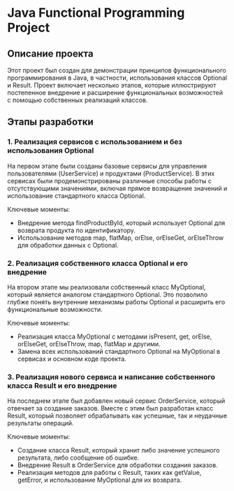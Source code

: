 # Java Functional Programming Project

## Описание проекта

Этот проект был создан для демонстрации принципов функционального программирования в Java, в частности, использования классов Optional и Result. Проект включает несколько этапов, которые иллюстрируют постепенное внедрение и расширение функциональных возможностей с помощью собственных реализаций классов.

## Этапы разработки

### 1. Реализация сервисов с использованием и без использования Optional

На первом этапе были созданы базовые сервисы для управления пользователями (UserService) и продуктами (ProductService). В этих сервисах были продемонстрированы различные способы работы с отсутствующими значениями, включая прямое возвращение значений и использование стандартного класса Optional.

Ключевые моменты:
- Внедрение метода findProductById, который использует Optional для возврата продукта по идентификатору.
- Использование методов map, flatMap, orElse, orElseGet, orElseThrow для обработки данных с Optional.

### 2. Реализация собственного класса Optional и его внедрение

На втором этапе мы реализовали собственный класс MyOptional, который является аналогом стандартного Optional. Это позволило глубже понять внутренние механизмы работы Optional и расширить его функциональные возможности.

Ключевые моменты:
- Реализация класса MyOptional с методами isPresent, get, orElse, orElseGet, orElseThrow, map, flatMap и другими.
- Замена всех использований стандартного Optional на MyOptional в сервисах и основном коде проекта.

### 3. Реализация нового сервиса и написание собственного класса Result и его внедрение

На последнем этапе был добавлен новый сервис OrderService, который отвечает за создание заказов. Вместе с этим был разработан класс Result, который позволяет обрабатывать как успешные, так и неудачные результаты операций.

Ключевые моменты:
- Создание класса Result, который хранит либо значение успешного результата, либо сообщение об ошибке.
- Внедрение Result в OrderService для обработки создания заказов.
- Реализация методов для работы с Result, таких как getValue, getError, и использование MyOptional для их возврата.

